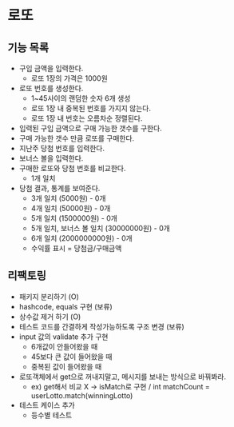 # 로또
## 기능 목록
* 구입 금액을 입력한다.
  * 로또 1장의 가격은 1000원
* 로또 번호를 생성한다.
  * 1~45사이의 랜덤한 숫자 6개 생성
  * 로또 1장 내 중복된 번호를 가지지 않는다.
  * 로또 1장 내 번호는 오름차순 정렬된다.
* 입력된 구입 금액으로 구매 가능한 갯수를 구한다. 
* 구매 가능한 갯수 만큼 로또를 구매한다.
* 지난주 당첨 번호를 입력한다.
* 보너스 볼을 입력한다.
* 구매한 로또와 당첨 번호를 비교한다.
  * 1개 일치
* 당첨 결과, 통계를 보여준다.
  * 3개 일치 (5000원) - 0개
  * 4개 일치 (50000원) - 0개
  * 5개 일치 (1500000원) - 0개
  * 5개 일치, 보너스 볼 일치 (30000000원) - 0개
  * 6개 일치 (2000000000원) - 0개
  * 수익률 표시 = 당첨금/구매금액
  
## 리팩토링
* 패키지 분리하기 (O)
* hashcode, equals 구현 (보류)
* 상수값 제거 하기 (O)
* 테스트 코드를 간결하게 작성가능하도록 구조 변경 (보류)
* input 값의 validate 추가 구현
  * 6개값이 안들어왔을 때
  * 45보다 큰 값이 들어왔을 때
  * 중복된 값이 들어왔을 때
* 로또객체에서 get으로 꺼내지말고, 메시지를 보내는 방식으로 바꿔봐라. 
  * ex) get해서 비교 X -> isMatch로 구현 / int matchCount = userLotto.match(winningLotto)
* 테스트 케이스 추가
  * 등수별 테스트